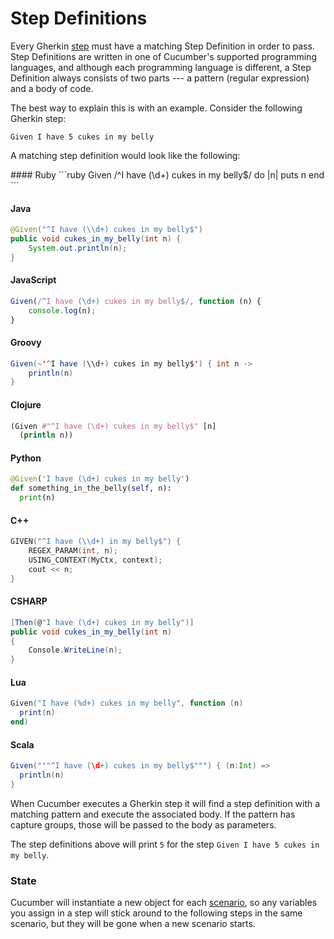 # Step Definitions

Every Gherkin [step](steps) must have a matching Step Definition in order to pass.
Step Definitions are written in one of Cucumber's supported programming languages,
and although each programming language is different, a Step Definition always consists
of two parts --- a pattern (regular expression) and a body of code.

The best way to explain this is with an example. Consider the following Gherkin step:

```gherkin_en
Given I have 5 cukes in my belly
```

A matching step definition would look like the following:

<TABS>
#### Ruby
```ruby
Given /^I have (\d+) cukes in my belly$/ do |n|
  puts n
end
```

#### Java
```java
@Given("^I have (\\d+) cukes in my belly$")
public void cukes_in_my_belly(int n) {
    System.out.println(n);
}
```

#### JavaScript
```javascript
Given(/^I have (\d+) cukes in my belly$/, function (n) {
    console.log(n);
}
```

#### Groovy
```java
Given(~'^I have (\\d+) cukes in my belly$') { int n ->
    println(n)
}
```

#### Clojure
```clojure
(Given #"^I have (\d+) cukes in my belly$" [n]
  (println n))
```

#### Python
```python
@Given('I have (\d+) cukes in my belly')
def something_in_the_belly(self, n):
  print(n)
```

#### C++
```cpp
GIVEN("^I have (\\d+) in my belly$") {
    REGEX_PARAM(int, n);
    USING_CONTEXT(MyCtx, context);
    cout << n;
}
```

#### CSHARP
```csharp
[Then(@"I have (\d+) cukes in my belly")]
public void cukes_in_my_belly(int n)
{
    Console.WriteLine(n);
}
```

#### Lua
```lua
Given("I have (%d+) cukes in my belly", function (n)
  print(n)
end)
```

#### Scala
```scala
Given("""^I have (\d+) cukes in my belly$""") { (n:Int) =>
  println(n)
}
```

</TABS>

When Cucumber executes a Gherkin step it will find a step definition with a matching pattern and execute the associated body.
If the pattern has capture groups, those will be passed to the body as parameters.

The step definitions above will print `5` for the step `Given I have 5 cukes in my belly`.

### State

Cucumber will instantiate a new object for each [scenario](scenarios), so any variables you assign in a step will stick around
to the following steps in the same scenario, but they will be gone when a new scenario starts.